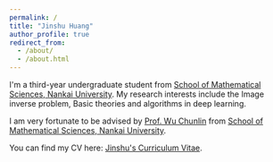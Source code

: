 ```yaml
---
permalink: /
title: "Jinshu Huang"
author_profile: true
redirect_from: 
  - /about/
  - /about.html
---
```


I'm a third-year undergraduate student from [School of Mathematical Sciences, Nankai University](https://math.nankai.edu.cn/). 
My research interests include the Image inverse problem, Basic theories and algorithms in deep learning.


I am very fortunate to be advised by  [Prof. Wu Chunlin](https://math.nankai.edu.cn/2023/1211/c34830a531300/page.htm) from [School of Mathematical Sciences, Nankai University](https://math.nankai.edu.cn/).




You can find my CV here: [Jinshu's Curriculum Vitae](../assets/Curriculum_Vitae.pdf).
